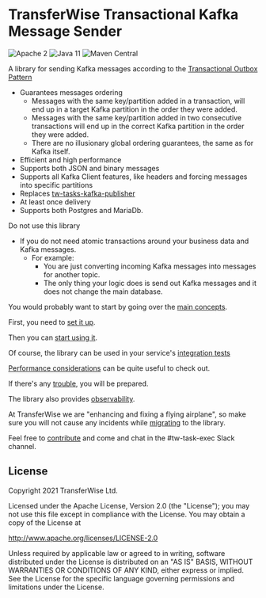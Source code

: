 # TransferWise Transactional Kafka Message Sender
![Apache 2](https://img.shields.io/hexpm/l/plug.svg)
![Java 11](https://img.shields.io/badge/Java-11-blue.svg)
![Maven Central](https://badgen.net/maven/v/maven-central/com.transferwise.common/tw-tkms-starter)

A library for sending Kafka messages according to the [Transactional Outbox Pattern](https://microservices.io/patterns/data/transactional-outbox.html)

* Guarantees messages ordering
  * Messages with the same key/partition added in a transaction, will end up in a target Kafka partition in the order they were added.
  * Messages with the same key/partition added in two consecutive transactions will end up in the correct Kafka partition in the order they were added.
  * There are no illusionary global ordering guarantees, the same as for Kafka itself.
* Efficient and high performance
* Supports both JSON and binary messages
* Supports all Kafka Client features, like headers and forcing messages into specific partitions
* Replaces [tw-tasks-kafka-publisher](https://github.com/transferwise/tw-tasks-executor/tree/master/tw-tasks-kafka-publisher)
* At least once delivery
* Supports both Postgres and MariaDb.

Do not use this library
* If you do not need atomic transactions around your business data and Kafka messages.
  * For example:
    * You are just converting incoming Kafka messages into messages for another topic.
    * The only thing your logic does is send out Kafka messages and it does not change the main database. 

You would probably want to start by going over the [main concepts](docs/concepts.md).

First, you need to [set it up](docs/setup.md).

Then you can [start using it](docs/usage.md).

Of course, the library can be used in your service's [integration tests](docs/testing.md) 

[Performance considerations](docs/performance.md) can be quite useful to check out.

If there's any [trouble](docs/troubleshooting.md), you will be prepared.

The library also provides [observability](docs/observability.md).

At TransferWise we are "enhancing and fixing a flying airplane", so make sure you will not cause any incidents while 
[migrating](docs/migration.md) to the library.

Feel free to [contribute](docs/contributing.md) and come and chat in the #tw-task-exec Slack channel.

## License
Copyright 2021 TransferWise Ltd.

Licensed under the Apache License, Version 2.0 (the "License");
you may not use this file except in compliance with the License.
You may obtain a copy of the License at

http://www.apache.org/licenses/LICENSE-2.0

Unless required by applicable law or agreed to in writing, software
distributed under the License is distributed on an "AS IS" BASIS,
WITHOUT WARRANTIES OR CONDITIONS OF ANY KIND, either express or implied.
See the License for the specific language governing permissions and
limitations under the License.
